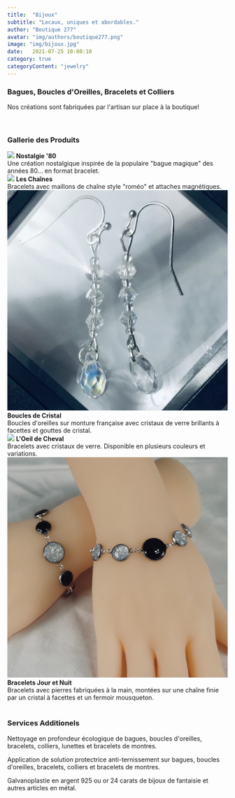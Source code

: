 ```yaml
---
title:  "Bijoux"
subtitle: "Locaux, uniques et abordables."
author: "Boutique 277"
avatar: "img/authors/boutique277.png"
image: "img/bijoux.jpg"
date:   2021-07-25 10:00:10
category: true
categoryContent: "jewelry"
---
```


### Bagues, Boucles d'Oreilles, Bracelets et Colliers
Nos créations sont fabriquées par l'artisan sur place à la boutique!
<br /><br /><br />

### Gallerie des Produits
<img class="post-image-product" src="/img/products/jewelry/bracelet-0002.png">
<strong>Nostalgie '80</strong><br />
Une création nostalgique inspirée de la populaire "bague magique" des années 80... en format bracelet.
<div class="post-image-clear"></div>

<img class="post-image-product" src="/img/products/jewelry/bracelet-0003.png">
<strong>Les Chaînes</strong><br />
Bracelets avec maillons de chaîne style "roméo" et attaches magnétiques.
<div class="post-image-clear"></div>

<img class="post-image-product" src="/img/products/jewelry/bouclesoreilles-0001.png">
<strong>Boucles de Cristal</strong><br />
Boucles d'oreilles sur monture française avec cristaux de verre brillants à facettes et gouttes de cristal.
<div class="post-image-clear"></div>

<img class="post-image-product" src="/img/products/jewelry/bracelet-0004.png">
<strong>L'Oeil de Cheval</strong><br />
Bracelets avec cristaux de verre. Disponible en plusieurs couleurs et variations.
<div class="post-image-clear"></div>

<img class="post-image-product" src="/img/products/jewelry/bracelet-0001.png">
<strong>Bracelets Jour et Nuit</strong><br />
Bracelets avec pierres fabriquées à la main, montées sur une chaîne finie par un cristal à facettes et un fermoir mousqueton.
<div class="post-image-clear"></div>
<br />

### Services Additionels
Nettoyage en profondeur écologique de bagues, boucles d'oreilles, bracelets, colliers, lunettes et bracelets de montres.

Application de solution protectrice anti-ternissement sur bagues, boucles d'oreilles, bracelets, colliers et bracelets de montres.

Galvanoplastie en argent 925 ou or 24 carats de bijoux de fantaisie et autres articles en métal.